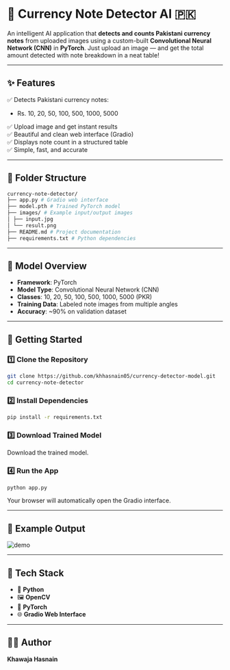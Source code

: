 # 💸 Currency Note Detector AI 🇵🇰

An intelligent AI application that **detects and counts Pakistani currency notes** from uploaded images using a custom-built **Convolutional Neural Network (CNN)** in **PyTorch**. Just upload an image — and get the total amount detected with note breakdown in a neat table!

---

## ✨ Features

✅ Detects Pakistani currency notes:
- Rs. 10, 20, 50, 100, 500, 1000, 5000

✅ Upload image and get instant results  
✅ Beautiful and clean web interface (Gradio)  
✅ Displays note count in a structured table  
✅ Simple, fast, and accurate

---

## 📂 Folder Structure

```bash
currency-note-detector/
├── app.py # Gradio web interface
├── model.pth # Trained PyTorch model
├── images/ # Example input/output images
│ ├── input.jpg
│ └── result.png
├── README.md # Project documentation
├── requirements.txt # Python dependencies
```

---

## 🧠 Model Overview

- **Framework**: PyTorch
- **Model Type**: Convolutional Neural Network (CNN)
- **Classes**: 10, 20, 50, 100, 500, 1000, 5000 (PKR)
- **Training Data**: Labeled note images from multiple angles
- **Accuracy**: ~90% on validation dataset

---

## 🚀 Getting Started

### 1️⃣ Clone the Repository
```bash
git clone https://github.com/khhasnain05/currency-detector-model.git
cd currency-note-detector
```

### 2️⃣ Install Dependencies
```bash
pip install -r requirements.txt
```

### 3️⃣ Download Trained Model

Download the trained model.

### 4️⃣ Run the App
```bash
python app.py
```

Your browser will automatically open the Gradio interface.

---

## 📸 Example Output

![demo](https://github.com/user-attachments/assets/7a87c401-ecd0-4c4e-b094-de0396999782)

---

## 🧰 Tech Stack

- 🐍  **Python**
- 🖼️  **OpenCV**
- 🧠  **PyTorch**
- 🌐  **Gradio Web Interface**

---

## 👨‍💻 Author
**Khawaja Hasnain**
